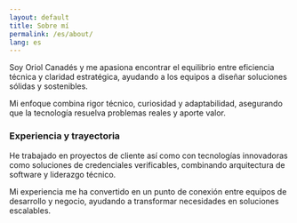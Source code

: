 ```yaml
---
layout: default
title: Sobre mí
permalink: /es/about/
lang: es
---
```


Soy Oriol Canadés y me apasiona encontrar el equilibrio entre eficiencia técnica y claridad estratégica, ayudando a los equipos a diseñar soluciones sólidas y sostenibles.

Mi enfoque combina rigor técnico, curiosidad y adaptabilidad, asegurando que la tecnología resuelva problemas reales y aporte valor.

### Experiencia y trayectoria

He trabajado en proyectos de cliente así como con tecnologías innovadoras como soluciones de credenciales verificables, combinando arquitectura de software y liderazgo técnico.

Mi experiencia me ha convertido en un punto de conexión entre equipos de desarrollo y negocio, ayudando a transformar necesidades en soluciones escalables.
